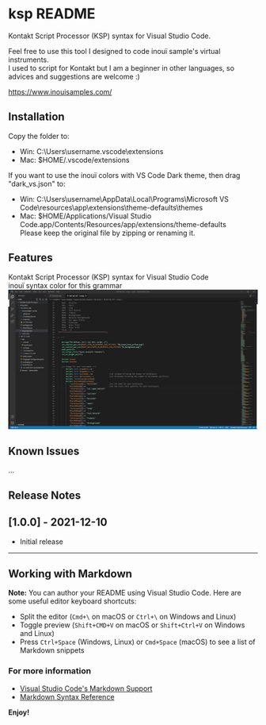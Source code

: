 # ksp README

Kontakt Script Processor (KSP) syntax for Visual Studio Code.  

Feel free to use this tool I designed to code inouï sample's virtual instruments.  
I used to script for Kontakt but I am a beginner in other languages, so advices and suggestions are welcome :)  
  
https://www.inouisamples.com/

## Installation

Copy the folder to:  
* Win: C:\Users\username\.vscode\extensions  
* Mac: $HOME/.vscode/extensions  
  
If you want to use the inouï colors with VS Code Dark theme, then drag "dark_vs.json" to:  
* Win: C:\Users\username\AppData\Local\Programs\Microsoft VS Code\resources\app\extensions\theme-defaults\themes  
* Mac: $HOME/Applications/Visual Studio Code.app/Contents/Resources/app/extensions/theme-defaults  
Please keep the original file by zipping or renaming it.

## Features

Kontakt Script Processor (KSP) syntax for Visual Studio Code  
inouï syntax color for this grammar  
![Image](https://raw.githubusercontent.com/nmalleus/ksp/master/images/inoui%20KSP%20example.png)

## Known Issues

...

## Release Notes

## [1.0.0] - 2021-12-10
- Initial release

-----------------------------------------------------------------------------------------------------------

## Working with Markdown

**Note:** You can author your README using Visual Studio Code.  Here are some useful editor keyboard shortcuts:

* Split the editor (`Cmd+\` on macOS or `Ctrl+\` on Windows and Linux)
* Toggle preview (`Shift+CMD+V` on macOS or `Shift+Ctrl+V` on Windows and Linux)
* Press `Ctrl+Space` (Windows, Linux) or `Cmd+Space` (macOS) to see a list of Markdown snippets

### For more information

* [Visual Studio Code's Markdown Support](http://code.visualstudio.com/docs/languages/markdown)
* [Markdown Syntax Reference](https://help.github.com/articles/markdown-basics/)

**Enjoy!**
